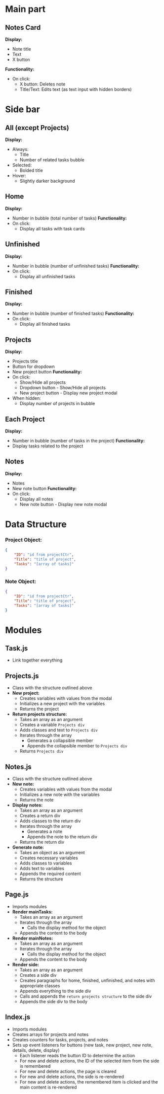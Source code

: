 # Main part

## Notes Card

**Display:**
- Note title
- Text
- X button

**Functionality:**
- On click:
  - X button: Deletes note
  - Title/Text: Edits text (as text input with hidden borders)

# Side bar

## All (except Projects)

**Display:**
- Always:
  - Title
  - Number of related tasks bubble
- Selected:
  - Bolded title
- Hover:
  - Slightly darker background

## Home

**Display:**
- Number in bubble (total number of tasks)
**Functionality:**
- On click:
  - Display all tasks with task cards

## Unfinished

**Display:**
- Number in bubble (number of unfinished tasks)
**Functionality:**
- On click:
  - Display all unfinished tasks

## Finished

**Display:**
- Number in bubble (number of finished tasks)
**Functionality:**
- On click:
  - Display all finished tasks

## Projects

**Display:**
- Projects title
- Button for dropdown
- New project button
**Functionality:**
- On click:
  - Show/Hide all projects
  - Dropdown button - Show/Hide all projects
  - New project button - Display new project modal
- When hidden:
  - Display number of projects in bubble

## Each Project

**Display:**
- Number in bubble (number of tasks in the project)
**Functionality:**
- Display tasks related to the project

## Notes

**Display:**
- Notes
- New note button
**Functionality:**
- On click:
  - Display all notes
  - New note button - Display new note modal


# Data Structure 

### Project Object:
```json
{
    "ID": "id from projectCtr",
    "Title": "title of project",
    "Tasks": "[array of tasks]"
}
```
### Note Object:
```json
{
    "ID": "id from projectCtr",
    "Title": "title of project",
    "Tasks": "[array of tasks]"
}

``` 

# Modules

## Task.js
- Link together everything

## Projects.js

- Class with the structure outlined above
- **New project:**
    - Creates variables with values from the modal
    - Initializes a new project with the variables
    - Returns the project
- **Return projects structure:**
    - Takes an array as an argument
    - Creates a variable `Projects div`
    - Adds classes and text to `Projects div`
    - Iterates through the array
        - Generates a collapsible member
        - Appends the collapsible member to `Projects div`
    - Returns `Projects div`

## Notes.js

- Class with the structure outlined above
- **New note:**
    - Creates variables with values from the modal
    - Initializes a new note with the variables
    - Returns the note
- **Display notes:**
    - Takes an array as an argument
    - Creates a return div
    - Adds classes to the return div
    - Iterates through the array
        - Generates a note
        - Appends the note to the return div
    - Returns the return div
- **Generate note:**
    - Takes an object as an argument
    - Creates necessary variables
    - Adds classes to variables
    - Adds text to variables
    - Appends the required content
    - Returns the structure

## Page.js

- Imports modules
- **Render mainTasks:**
    - Takes an array as an argument
    - Iterates through the array
        - Calls the display method for the object
    - Appends the content to the body
- **Render mainNotes:**
    - Takes an array as an argument
    - Iterates through the array
        - Calls the display method for the object
    - Appends the content to the body
- **Render side:**
    - Takes an array as an argument
    - Creates a side div
    - Creates paragraphs for home, finished, unfinished, and notes with appropriate classes
    - Appends everything to the side div
    - Calls and appends the `return projects structure` to the side div
    - Appends the side div to the body

## Index.js

- Imports modules
- Creates arrays for projects and notes
- Creates counters for tasks, projects, and notes
- Sets up event listeners for buttons (new task, new project, new note, details, delete, display)
    - Each listener reads the button ID to determine the action
    - For new and delete actions, the ID of the selected item from the side is remembered
    - For new and delete actions, the page is cleared
    - For new and delete actions, the side is re-rendered
    - For new and delete actions, the remembered item is clicked and the main content is re-rendered
